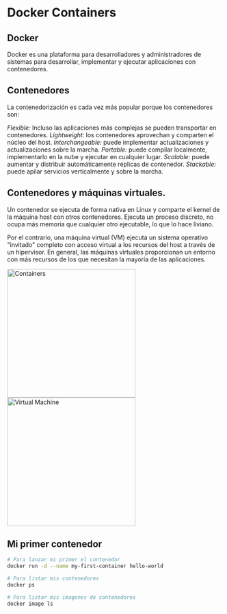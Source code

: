# Docker Containers

## Docker
Docker es una plataforma para desarrolladores y administradores de sistemas para desarrollar, implementar y ejecutar aplicaciones con contenedores.

## Contenedores
La contenedorización es cada vez más popular porque los contenedores son:

*Flexible:* Incluso las aplicaciones más complejas se pueden transportar en contenedores.
*Lightweight:* los contenedores aprovechan y comparten el núcleo del host.
*Interchangeable:* puede implementar actualizaciones y actualizaciones sobre la marcha.
*Portable:* puede compilar localmente, implementarlo en la nube y ejecutar en cualquier lugar.
*Scalable:* puede aumentar y distribuir automáticamente réplicas de contenedor.
*Stackable:* puede apilar servicios verticalmente y sobre la marcha.

## Contenedores y máquinas virtuales.

Un contenedor se ejecuta de forma nativa en Linux y comparte el kernel de la máquina host con otros contenedores. Ejecuta un proceso discreto, no ocupa más memoria que cualquier otro ejecutable, lo que lo hace liviano.

Por el contrario, una máquina virtual (VM) ejecuta un sistema operativo "invitado" completo con acceso virtual a los recursos del host a través de un hipervisor. En general, las máquinas virtuales proporcionan un entorno con más recursos de los que necesitan la mayoría de las aplicaciones.

<img width="300" alt="Containers" src="https://docs.docker.com/images/Container%402x.png"/>
<img width="300" alt="Virtual Machine" src="https://docs.docker.com/images/VM%402x.png"/>

## Mi primer contenedor
```bash
# Para lanzar mi primer el contenedor
docker run -d --name my-first-container hello-world

# Para listar mis contenedores
docker ps

# Para listar mis imagenes de contenedores
docker image ls
```
